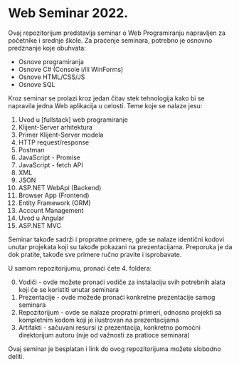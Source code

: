 # Web Seminar 2022.
Ovaj repozitorijum predstavlja seminar o Web Programiranju napravljen za početnike i srednje škole. Za praćenje seminara, potrebno je osnovno predznanje koje obuhvata:

- Osnove programiranja
- Osnove C# (Console i/ili WinForms)
- Osnove HTML/CSS/JS
- Osnove SQL

Kroz seminar se prolazi kroz jedan čitav stek tehnologija kako bi se napravila jedna Web aplikacija u celosti. Teme koje se nalaze jesu:

1. Uvod u [fullstack] web programiranje
2. Klijent-Server arhitektura
3. Primer Klijent-Server modela
4. HTTP request/response
5. Postman
6. JavaScript - Promise
7. JavaScript - fetch API
8. XML
9. JSON
10. ASP.NET WebApi (Backend)
11. Browser App (Frontend)
12. Entity Framework (ORM)
13. Account Management
14. Uvod u Angular
15. ASP.NET MVC

Seminar takođe sadrži i propratne primere, gde se nalaze identični kodovi unutar projekata koji su takođe pokazani na prezentacijama. Preporuka je da dok pratite, takođe sve primere ručno pravite i isprobavate.

U samom repozitorijumu, pronaći ćete 4. foldera:

0. Vodiči - ovde možete pronaći vodiče za instalaciju svih potrebnih alata koji će se koristiti unutar seminara
1. Prezentacije - ovde možede pronaći konkretne prezentacije samog seminara
2. Repozitorijum - ovde se nalaze propratni primeri, odnosno projekti sa kompletnim kodom koji je ilustrovan na prezentacijama
3. Artifakti - sačuvani resursi iz prezentacija, konkretno pomoćni direktorijum autoru (nije od važnosti za pratioce seminara)

Ovaj seminar je besplatan i link do ovog repozitorijuma možete slobodno deliti.
